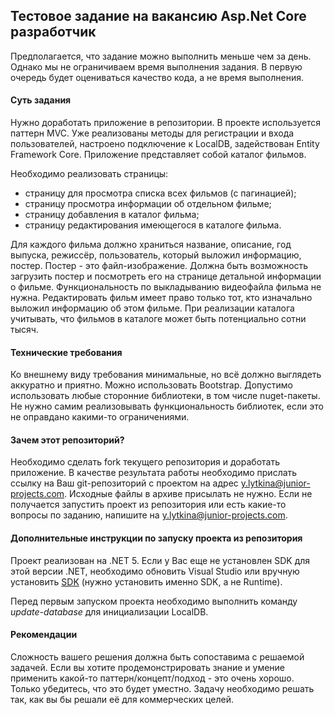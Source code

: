 ## Тестовое задание на вакансию Asp.Net Core разработчик

Предполагается, что задание можно выполнить меньше чем за день. Однако мы не ограничиваем время выполнения задания. В первую очередь будет оцениваться качество кода, а не время выполнения.

#### Суть задания

Нужно доработать приложение в репозитории. В проекте используется паттерн MVC. Уже реализованы методы для регистрации и входа пользователей, настроено подключение к LocalDB, задействован Entity Framework Core. Приложение представляет собой каталог фильмов. 

Необходимо реализовать страницы:

- страницу для просмотра списка всех фильмов (с пагинацией);
- страницу просмотра информации об отдельном фильме;
- страницу добавления в каталог фильма;
- страницу редактирования имеющегося в каталоге фильма.

Для каждого фильма должно храниться название, описание, год выпуска, режиссёр, пользователь, который выложил информацию, постер. Постер - это файл-изображение. Должна быть возможность загрузить постер и посмотреть его на странице детальной информации о фильме. Функциональность по выкладыванию видеофайла фильма не нужна. 
Редактировать фильм имеет право только тот, кто изначально выложил информацию об этом фильме. 
При реализации каталога учитывать, что фильмов в каталоге может быть потенциально сотни тысяч.

#### Технические требования

Ко внешнему виду требования минимальные, но всё должно выглядеть аккуратно и приятно. Можно использовать Bootstrap. Допустимо использовать любые сторонние библиотеки, в том числе nuget-пакеты. Не нужно самим реализовывать функциональность библиотек, если это не оправдано какими-то ограничениями.

#### Зачем этот репозиторий?

Необходимо сделать fork текущего репозитория и доработать приложение. В качестве результата работы необходимо прислать ссылку на Ваш git-репозиторий с проектом на адрес y.lytkina@junior-projects.com. Исходные файлы в архиве присылать не нужно. Если не получается запустить проект из репозитория или есть какие-то вопросы по заданию, напишите на y.lytkina@junior-projects.com. 

#### Дополнительные инструкции по запуску проекта из репозитория

Проект реализован на .NET 5. Если у Вас еще не установлен SDK для этой версии .NET, необходимо обновить Visual Studio или вручную установить [SDK](https://dotnet.microsoft.com/download/dotnet/5.0) (нужно установить именно SDK, а не Runtime). 

Перед первым запуском проекта необходимо выполнить команду *update-database* для инициализации LocalDB.

#### Рекомендации

Сложность вашего решения должна быть сопоставима с решаемой задачей. Если вы хотите продемонстрировать знание и умение применить какой-то паттерн/концепт/подход - это очень хорошо. Только убедитесь, что это будет уместно. Задачу необходимо решать так, как вы бы решали её для коммерческих целей.
